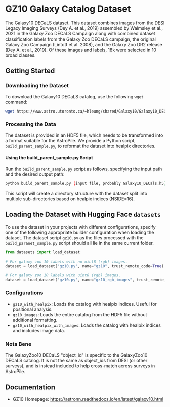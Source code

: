 # GZ10 Galaxy Catalog Dataset

The Galaxy10 DECaLS dataset. This dataset combines images from the DESI Legacy Imaging Surveys (Dey A. et al., 2019) assembled by Walmsley et al., 2021 in the Galaxy Zoo DECaLS Campaign along with combined dataset classification labels from the Galaxy Zoo DECaLS campaign, the original Galaxy Zoo Campaign (Lintott et al. 2008), and the Galaxy Zoo DR2 release (Dey A. et al., 2019). Of these images and labels, 18k were selected in 10 broad classes. 

## Getting Started

### Downloading the Dataset

To download the Galaxy10 DECaLS catalog, use the following `wget` command:

```bash
wget https://www.astro.utoronto.ca/~hleung/shared/Galaxy10/Galaxy10_DECals.h5
```

### Processing the Data

The dataset is provided in an HDF5 file, which needs to be transformed into a format suitable for the AstroPile. We provide a Python script, `build_parent_sample.py`, to reformat the dataset into healpix directories.

#### Using the build_parent_sample.py Script

Run the `build_parent_sample.py` script as follows, specifying the input path and the desired output path:

```bash
python build_parent_sample.py (input file, probably Galaxy10_DECals.h5) (output_directory)
```

This script will create a directory structure with the dataset split into multiple sub-directories based on healpix indices (NSIDE=16).

## Loading the Dataset with Hugging Face `datasets`

To use the dataset in your projects with different configurations, specify one of the following appropriate builder configuration when loading the dataset. The dataset script `gz10.py` as the files processed with the `build_paranet_sample.py` script should all lie in the same current folder.

```python
from datasets import load_dataset

# For galaxy zoo 10 labels with no uint8 (rgb) images.
dataset = load_dataset('gz10.py', name="gz10", trust_remote_code=True)

# For galaxy zoo 10 labels with uint8 (rgb) images.
dataset = load_dataset('gz10.py', name="gz10_rgb_images", trust_remote_code=True)
```

### Configurations

- `gz10_with_healpix`: Loads the catalog with healpix indices. Useful for positional analysis.
- `gz10_images`: Loads the entire catalog from the HDF5 file without additional formatting.
- `gz10_with_healpix_with_images`: Loads the catalog with healpix indices and includes image data.

### Nota Bene
The GalaxyZoo10 DECaLS "object_id" is specific to the GalaxyZoo10 DECaLS catalog. It is not the same as object_ids from DESI (or other surveys), and is instead included to help cross-match across surveys in AstroPile.  

## Documentation
- GZ10 Homepage: https://astronn.readthedocs.io/en/latest/galaxy10.html
